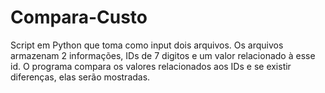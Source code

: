 # Compara-Custo
Script em Python que toma como input dois arquivos. Os arquivos armazenam 2 informações, IDs de 7 digitos e um valor relacionado à esse id. O programa compara os valores relacionados aos IDs e se existir diferenças, elas serão mostradas.
